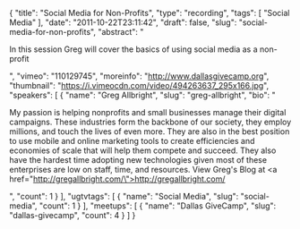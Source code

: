 {
  "title": "Social Media for Non-Profits",
  "type": "recording",
  "tags": [
    "Social Media"
  ],
  "date": "2011-10-22T23:11:42",
  "draft": false,
  "slug": "social-media-for-non-profits",
  "abstract": "<p>In this session Greg will cover the basics of using social media as a non-profit</p>",
  "vimeo": "110129745",
  "moreinfo": "http://www.dallasgivecamp.org",
  "thumbnail": "https://i.vimeocdn.com/video/494263637_295x166.jpg",
  "speakers": [
    {
      "name": "Greg Allbright",
      "slug": "greg-allbright",
      "bio": "<p>My passion is helping nonprofits and small businesses manage their digital campaigns. These industries form the backbone of our society, they employ millions, and touch the lives of even more. They are also in the best position to use mobile and online marketing tools to create efficiencies and economies of scale that will help them compete and succeed. They also have the hardest time adopting new technologies given most of these enterprises are low on staff, time, and resources. View Greg's Blog at <a href=\"http://gregallbright.com/\">http://gregallbright.com/</a></p>",
      "count": 1
    }
  ],
  "ugtvtags": [
    {
      "name": "Social Media",
      "slug": "social-media",
      "count": 1
    }
  ],
  "meetups": [
    {
      "name": "Dallas GiveCamp",
      "slug": "dallas-givecamp",
      "count": 4
    }
  ]
}